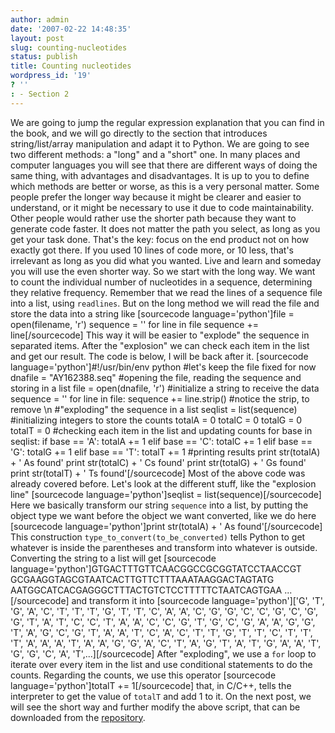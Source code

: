 ```yaml
---
author: admin
date: '2007-02-22 14:48:35'
layout: post
slug: counting-nucleotides
status: publish
title: Counting nucleotides
wordpress_id: '19'
? ''
: - Section 2
---
```


We are going to jump the regular expression explanation that you can
find in the book, and we will go directly to the section that introduces
string/list/array manipulation and adapt it to Python. We are going to
see two different methods: a "long" and a "short" one. In many places
and computer languages you will see that there are different ways of
doing the same thing, with advantages and disadvantages. It is up to you
to define which methods are better or worse, as this is a very personal
matter. Some people prefer the longer way because it might be clearer
and easier to understand, or it might be necessary to use it due to code
maintainability. Other people would rather use the shorter path because
they want to generate code faster. It does not matter the path you
select, as long as you get your task done. That's the key: focus on the
end product not on how exactly got there. If you used 10 lines of code
more, or 10 less, that's irrelevant as long as you did what you wanted.
Live and learn and someday you will use the even shorter way. So we
start with the long way. We want to count the individual number of
nucleotides in a sequence, determining they relative frequency. Remember
that we read the lines of a sequence file into a list, using
`readlines`. But on the long method we will read the file and store the
data into a string like [sourcecode language='python']file =
open(filename, 'r') sequence = '' for line in file sequence +=
line[/sourcecode] This way it will be easier to "explode" the sequence
in separated items. After the "explosion" we can check each item in the
list and get our result. The code is below, I will be back after it.
[sourcecode language='python']\#!/usr/bin/env python \#let's keep the
file fixed for now dnafile = "AY162388.seq" \#opening the file, reading
the sequence and storing in a list file = open(dnafile, 'r')
\#initialize a string to receive the data sequence = '' for line in
file: sequence += line.strip() \#notice the strip, to remove \\n
\#"exploding" the sequence in a list seqlist = list(sequence)
\#initializing integers to store the counts totalA = 0 totalC = 0 totalG
= 0 totalT = 0 \#checking each item in the list and updating counts for
base in seqlist: if base == 'A': totalA += 1 elif base == 'C': totalC +=
1 elif base == 'G': totalG += 1 elif base == 'T': totalT += 1 \#printing
results print str(totalA) + ' As found' print str(totalC) + ' Cs found'
print str(totalG) + ' Gs found' print str(totalT) + ' Ts
found'[/sourcecode] Most of the above code was already covered before.
Let's look at the different stuff, like the "explosion line" [sourcecode
language='python']seqlist = list(sequence)[/sourcecode] Here we
basically transform our string `sequence` into a list, by putting the
object type we want before the object we want converted, like we do here
[sourcecode language='python']print str(totalA) + ' As
found'[/sourcecode] This construction `type_to_convert(to_be_converted)`
tells Python to get whatever is inside the parentheses and transform
into whatever is outside. Converting the string to a list will get
[sourcecode language='python']GTGACTTTGTTCAACGGCCGCGGTATCCTAACCGT
GCGAAGGTAGCGTAATCACTTGTTCTTTAAATAAGGACTAGTATG
AATGGCATCACGAGGGCTTTACTGTCTCCTTTTTCTAATCAGTGAA ...[/sourcecode] and
transform it into [sourcecode language='python']['G', 'T', 'G', 'A',
'C', 'T', 'T', 'T', 'G', 'T', 'T', 'C', 'A', 'A', 'C', 'G', 'G', 'C',
'C', 'G', 'C', 'G', 'G', 'T', 'A', 'T', 'C', 'C', 'T', 'A', 'A', 'C',
'C', 'G', 'T', 'G', 'C', 'G', 'A', 'A', 'G', 'G', 'T', 'A', 'G', 'C',
'G', 'T', 'A', 'A', 'T', 'C', 'A', 'C', 'T', 'T', 'G', 'T', 'T', 'C',
'T', 'T', 'T', 'A', 'A', 'A', 'T', 'A', 'A', 'G', 'G', 'A', 'C', 'T',
'A', 'G', 'T', 'A', 'T', 'G', 'A', 'A', 'T', 'G', 'G', 'C', 'A',
'T',...][/sourcecode] After "exploding", we use a `for` loop to iterate
over every item in the list and use conditional statements to do the
counts. Regarding the counts, we use this operator [sourcecode
language='python']totalT += 1[/sourcecode] that, in C/C++, tells the
interpreter to get the value of `totalT` and add 1 to it. On the next
post, we will see the short way and further modify the above script,
that can be downloaded from the
[repository](http://python.genedrift.org/repository/).
